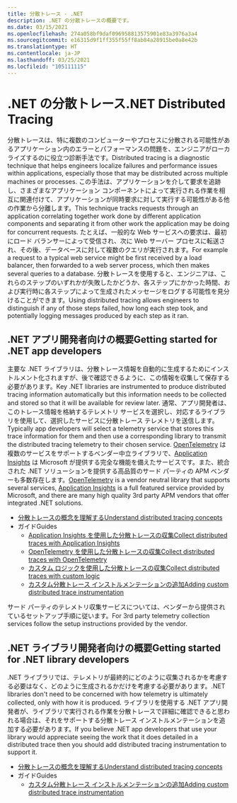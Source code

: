 ```yaml
---
title: 分散トレース - .NET
description: .NET の分散トレースの概要です。
ms.date: 03/15/2021
ms.openlocfilehash: 274a058bf9daf096958813575901e83a3976a3a4
ms.sourcegitcommit: e16315d9f1ff355f55ff8ab84a28915be0a8e42b
ms.translationtype: HT
ms.contentlocale: ja-JP
ms.lasthandoff: 03/25/2021
ms.locfileid: "105111115"
---
```

# <a name="net-distributed-tracing"></a><span data-ttu-id="09e78-103">.NET の分散トレース</span><span class="sxs-lookup"><span data-stu-id="09e78-103">.NET Distributed Tracing</span></span>

<span data-ttu-id="09e78-104">分散トレースは、特に複数のコンピューターやプロセスに分散される可能性があるアプリケーション内のエラーとパフォーマンスの問題を、エンジニアがローカライズするのに役立つ診断手法です。</span><span class="sxs-lookup"><span data-stu-id="09e78-104">Distributed tracing is a diagnostic technique that helps engineers localize failures and performance issues within applications, especially those that may be distributed across multiple machines or processes.</span></span> <span data-ttu-id="09e78-105">この手法は、アプリケーションを介して要求を追跡し、さまざまなアプリケーション コンポーネントによって実行される作業を相互に関連付けて、アプリケーションが同時要求に対して実行する可能性がある他の作業から分離します。</span><span class="sxs-lookup"><span data-stu-id="09e78-105">This technique tracks requests through an application correlating together work done by different application components and separating it from other work the application may be doing for concurrent requests.</span></span> <span data-ttu-id="09e78-106">たとえば、一般的な Web サービスへの要求は、最初にロード バランサーによって受信され、次に Web サーバー プロセスに転送され、その後、データベースに対して複数のクエリが実行されます。</span><span class="sxs-lookup"><span data-stu-id="09e78-106">For example a request to a typical web service might be first received by a load balancer, then forwarded to a web server process, which then makes several queries to a database.</span></span> <span data-ttu-id="09e78-107">分散トレースを使用すると、エンジニアは、これらのステップのいずれかが失敗したかどうか、各ステップにかかった時間、および実行時に各ステップによって生成されたメッセージをログする可能性を見分けることができます。</span><span class="sxs-lookup"><span data-stu-id="09e78-107">Using distributed tracing allows engineers to distinguish if any of those steps failed, how long each step took, and potentially logging messages produced by each step as it ran.</span></span>

## <a name="getting-started-for-net-app-developers"></a><span data-ttu-id="09e78-108">.NET アプリ開発者向けの概要</span><span class="sxs-lookup"><span data-stu-id="09e78-108">Getting started for .NET app developers</span></span>

<span data-ttu-id="09e78-109">主要な .NET ライブラリは、分散トレース情報を自動的に生成するためにインストルメント化されますが、後で確認できるように、この情報を収集して保存する必要があります。</span><span class="sxs-lookup"><span data-stu-id="09e78-109">Key .NET libraries are instrumented to produce distributed tracing information automatically but this information needs to be collected and stored so that it will be available for review later.</span></span>
<span data-ttu-id="09e78-110">通常、アプリ開発者は、このトレース情報を格納するテレメトリ サービスを選択し、対応するライブラリを使用して、選択したサービスに分散トレース テレメトリを送信します。</span><span class="sxs-lookup"><span data-stu-id="09e78-110">Typically app developers will select a telemetry service that stores this trace information for them and then use a corresponding library to transmit the distributed tracing telemetry to their chosen service.</span></span> <span data-ttu-id="09e78-111">[OpenTelemetry](https://github.com/open-telemetry/opentelemetry-dotnet/blob/main/docs/trace/getting-started/README.md) は複数のサービスをサポートするベンダー中立ライブラリで、[Application Insights](https://docs.microsoft.com/azure/azure-monitor/app/distributed-tracing) は Microsoft が提供する完全な機能を備えたサービスです。また、統合された .NET ソリューションを提供する高品質のサード パーティの APM ベンダーも多数存在します。</span><span class="sxs-lookup"><span data-stu-id="09e78-111">[OpenTelemetry](https://github.com/open-telemetry/opentelemetry-dotnet/blob/main/docs/trace/getting-started/README.md) is a vendor neutral library that supports several services, [Application Insights](https://docs.microsoft.com/azure/azure-monitor/app/distributed-tracing) is a full featured service provided by Microsoft, and there are many high quality 3rd party APM vendors that offer integrated .NET solutions.</span></span>

- [<span data-ttu-id="09e78-112">分散トレースの概念を理解する</span><span class="sxs-lookup"><span data-stu-id="09e78-112">Understand distributed tracing concepts</span></span>](distributed-tracing-concepts.md)
- <span data-ttu-id="09e78-113">ガイド</span><span class="sxs-lookup"><span data-stu-id="09e78-113">Guides</span></span>
  - [<span data-ttu-id="09e78-114">Application Insights を使用した分散トレースの収集</span><span class="sxs-lookup"><span data-stu-id="09e78-114">Collect distributed traces with Application Insights</span></span>](distributed-tracing-collection-walkthroughs.md#collect-traces-using-application-insights)
  - [<span data-ttu-id="09e78-115">OpenTelemetry を使用した分散トレースの収集</span><span class="sxs-lookup"><span data-stu-id="09e78-115">Collect distributed traces with OpenTelemetry</span></span>](distributed-tracing-collection-walkthroughs.md#collect-traces-using-opentelemetry)
  - [<span data-ttu-id="09e78-116">カスタム ロジックを使用した分散トレースの収集</span><span class="sxs-lookup"><span data-stu-id="09e78-116">Collect distributed traces with custom logic</span></span>](distributed-tracing-collection-walkthroughs.md#collect-traces-using-custom-logic)
  - [<span data-ttu-id="09e78-117">カスタム分散トレース インストルメンテーションの追加</span><span class="sxs-lookup"><span data-stu-id="09e78-117">Adding custom distributed trace instrumentation</span></span>](distributed-tracing-instrumentation-walkthroughs.md)

<span data-ttu-id="09e78-118">サード パーティのテレメトリ収集サービスについては、ベンダーから提供されているセットアップ手順に従います。</span><span class="sxs-lookup"><span data-stu-id="09e78-118">For 3rd party telemetry collection services follow the setup instructions provided by the vendor.</span></span>

## <a name="getting-started-for-net-library-developers"></a><span data-ttu-id="09e78-119">.NET ライブラリ開発者向けの概要</span><span class="sxs-lookup"><span data-stu-id="09e78-119">Getting started for .NET library developers</span></span>

<span data-ttu-id="09e78-120">.NET ライブラリでは、テレメトリが最終的にどのように収集されるかを考慮する必要はなく、どのように生成されるかだけを考慮する必要があります。</span><span class="sxs-lookup"><span data-stu-id="09e78-120">.NET libraries don't need to be concerned with how telemetry is ultimately collected, only with how it is produced.</span></span> <span data-ttu-id="09e78-121">ライブラリを使用する .NET アプリ開発者が、ライブラリで実行される作業を分散トレースで詳細に確認できると思われる場合は、それをサポートする分散トレース インストルメンテーションを追加する必要があります。</span><span class="sxs-lookup"><span data-stu-id="09e78-121">If you believe .NET app developers that use your library would appreciate seeing the work that it does detailed in a distributed trace then you should add distributed tracing instrumentation to support it.</span></span>

- [<span data-ttu-id="09e78-122">分散トレースの概念を理解する</span><span class="sxs-lookup"><span data-stu-id="09e78-122">Understand distributed tracing concepts</span></span>](distributed-tracing-concepts.md)
- <span data-ttu-id="09e78-123">ガイド</span><span class="sxs-lookup"><span data-stu-id="09e78-123">Guides</span></span>
  - [<span data-ttu-id="09e78-124">カスタム分散トレース インストルメンテーションの追加</span><span class="sxs-lookup"><span data-stu-id="09e78-124">Adding custom distributed trace instrumentation</span></span>](distributed-tracing-instrumentation-walkthroughs.md)
